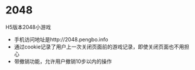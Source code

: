 # 2048
H5版本2048小游戏
- 手机访问地址是http://2048.pengbo.info
- 通过cookie记录了用户上一次关闭页面前的游戏记录，即使关闭页面也不用担心
- 带撤销功能，允许用户撤销10步以内的操作
